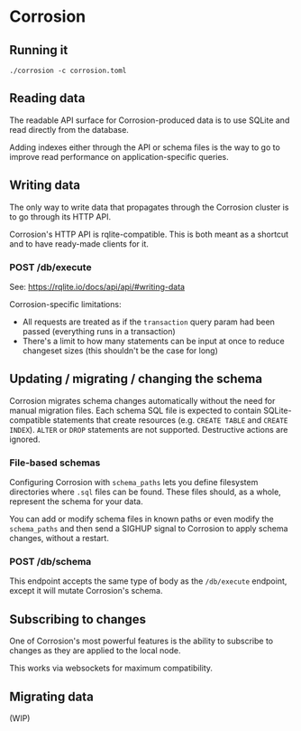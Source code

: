 # Corrosion

## Running it

```
./corrosion -c corrosion.toml
```

## Reading data

The readable API surface for Corrosion-produced data is to use SQLite and read directly from the database.

Adding indexes either through the API or schema files is the way to go to improve read performance on application-specific queries.

## Writing data

The only way to write data that propagates through the Corrosion cluster is to go through its HTTP API.

Corrosion's HTTP API is rqlite-compatible. This is both meant as a shortcut and to have ready-made clients for it.

### POST /db/execute

See: https://rqlite.io/docs/api/api/#writing-data

Corrosion-specific limitations:
- All requests are treated as if the `transaction` query param had been passed (everything runs in a transaction)
- There's a limit to how many statements can be input at once to reduce changeset sizes (this shouldn't be the case for long)

## Updating / migrating / changing the schema

Corrosion migrates schema changes automatically without the need for manual migration files. Each schema SQL file is expected to contain SQLite-compatible statements that create resources (e.g. `CREATE TABLE` and `CREATE INDEX`). `ALTER` or `DROP` statements are not supported. Destructive actions are ignored.

### File-based schemas

Configuring Corrosion with `schema_paths` lets you define filesystem directories where `.sql` files can be found. These files should, as a whole, represent the schema for your data.

You can add or modify schema files in known paths or even modify the `schema_paths` and then send a SIGHUP signal to Corrosion to apply schema changes, without a restart.

### POST /db/schema

This endpoint accepts the same type of body as the `/db/execute` endpoint, except it will mutate Corrosion's schema.

## Subscribing to changes

One of Corrosion's most powerful features is the ability to subscribe to changes as they are applied to the local node.

This works via websockets for maximum compatibility.

## Migrating data

(WIP)